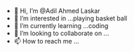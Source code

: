 - 👋 Hi, I’m @Adil Ahmed Laskar
- 👀 I’m interested in ...playing basket ball
- 🌱 I’m currently learning ...coding
- 💞️ I’m looking to collaborate on ...
- 📫 How to reach me ...

<!---
FNEX0P/FNEX0P is a ✨ special ✨ repository because its `README.md` (this file) appears on your GitHub profile.
You can click the Preview link to take a look at your changes.
--->
